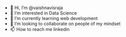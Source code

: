 - 👋 Hi, I’m @vaishnavisraja
- 👀 I’m interested in Data Science
- 🌱 I’m currently learning web development
- 💞️ I’m looking to collaborate on people of my mindset
- 📫 How to reach me linkedin

<!---
vaishnavisraja/vaishnavisraja is a ✨ special ✨ repository because its `README.md` (this file) appears on your GitHub profile.
You can click the Preview link to take a look at your changes.
--->
